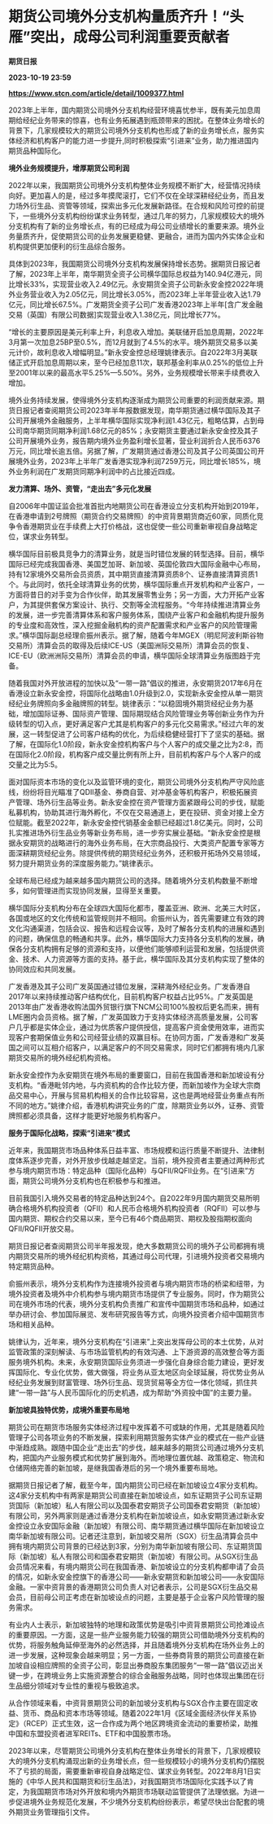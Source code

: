 # 期货公司境外分支机构量质齐升！“头雁”突出，成母公司利润重要贡献者
**期货日报**

**2023-10-19 23:59**

**https://www.stcn.com/article/detail/1009377.html**

2023年上半年，国内期货公司境外分支机构经营环境喜忧参半，既有美元加息周期给经纪业务带来的惊喜，也有业务拓展遇到瓶颈带来的困扰。在整体业务增长的背景下，几家规模较大的期货公司境外分支机构也形成了新的业务增长点，服务实体经济和机构客户的能力进一步提升,同时积极探索“引进来”业务，助力推进国内期货品种国际化。

**境外业务规模提升，增厚期货公司利润**

2022年以来，我国期货公司境外分支机构整体业务规模不断扩大，经营情况持续向好。更加喜人的是，经过多年摸爬滚打，它们不仅在全球深耕经纪业务，而且发力场外衍生品、资管等领域，探索出多元化发展新路径。在合规和风险可控的前提下，一些境外分支机构纷纷谋求业务转型，通过几年的努力，几家规模较大的境外分支机构有了新的业务增长点，有的已经成为母公司业绩增长的重要来源。境外业务量质齐升，促使期货公司的业务发展更稳健、更融合，进而为国内外实体企业和机构提供更加便利的衍生品综合服务。

具体到2023年，我国期货公司境外分支机构发展保持增长态势。据期货日报记者了解，2023年上半年，南华期货全资子公司横华国际总权益为140.94亿港元，同比增长33%，实现营业收入2.49亿元。永安期货全资子公司新永安金控2022年境外业务营业收入为2.05亿元，同比增长3.05%，而2023年上半年营业收入达1.79亿元，同比增长67.5%。广发期货全资子公司广发香港2023年上半年\[含广发金融交易（英国）有限公司数据\]实现营业收入1.38亿元，同比增长77%。

“增长的主要原因是美元利率上升，利息收入增加。美联储开启加息周期，2022年3月第一次加息25BP至0.5%，而12月就到了4.5%的水平。境外期货交易多以美元计价，故利息收入增幅明显。”新永安金控总经理姚律表示。自2022年3月美联储正式开启加息周期以来，至今已经加息11次，联邦基金利率从0.25%的低位上升至2001年以来的最高水平5.25%—5.50%。另外，业务规模增长带来手续费收入增加。

境外业务持续发展，使得境外分支机构逐渐成为期货公司重要的利润贡献来源。期货日报记者查阅期货公司2023年半年报数据发现，南华期货通过横华国际及其子公司开展境外金融服务，上半年横华国际实现净利润1.43亿元，粗略估算，占到母公司南华期货同期净利润1.68亿元的85%；永安期货主要通过新永安金控及其子公司开展境外业务，报告期内境外业务盈利增长显著，营业利润折合人民币6376万元，同比增长逾五倍。另据了解，广发期货通过香港公司及其子公司英国公司开展境外业务，2023年上半年广发香港实现净利润7259万元，同比增长185%，境外业务利润在广发期货同期净利润中的占比接近四成。

**发力清算、场外、资管，“走出去”多元化发展**

自2006年中国证监会批准首批内地期货公司在香港设立分支机构开始到2019年，在香港申请到2号牌照（期货合约交易牌照）的中资背景期货商近60家，同质化竞争令香港期货业在手续费上大打价格战，这也促使一些公司重新审视自身战略定位，谋求业务转型。

横华国际目前极具竞争力的清算业务，就是当时错位发展的转型选择。目前，横华国际已经完成我国香港、美国芝加哥、新加坡、英国伦敦四大国际金融中心布局，持有12家境外交易所会员资质，其中期货直接清算资质8个、证券直接清算资质1个。与此同时，依托全球清算业务的优势，横华国际重点开发机构和产业客户，一方面将昔日的对手变为合作伙伴，助其发展零售业务；另一方面，大力开拓产业客户，为其提供套保方案设计、执行、交割等全流程服务。“今年持续推进清算业务的发展，进一步完善清算体系和客户服务体系，围绕产业客户和金融机构提升服务的专业度和高效性，深入挖掘金融机构的资产配置需求和产业客户的风险管理需求。”横华国际副总经理俞振州表示。据了解，随着今年MGEX（明尼阿波利斯谷物交易所）清算会员的取得及后续ICE-US（美国洲际交易所）清算会员的恢复、ICE-EU（欧洲洲际交易所）清算会员的申请，横华国际全球清算业务版图趋于完备。

随着我国对外开放进程的加快以及“一带一路”倡议的推进，永安期货2017年6月在香港设立新永安金控，将国际化战略由1.0升级到2.0，实现新永安金控从单一期货经纪业务牌照向多金融牌照的转型。姚律表示：“以稳固境外期货经纪业务为基础，增加国际证券、国际资产管理、国际期现结合风险管理业务等创新业务作为升级转型的切入点，更好满足客户尤其是机构客户的多元化交易需求。”经过六年的发展，这一转型促进了公司客户结构的优化，为后续稳健经营打下了坚实的基础。据了解，在国际化1.0阶段，新永安金控机构客户与个人客户的成交量之比为2∶8，而在国际化2.0阶段，机构客户成交量比例有所上升，目前机构客户与个人客户的成交量之比为5∶5。

面对国际资本市场的变化以及监管环境的变化，期货公司境外分支机构严守风险底线，纷纷将目光瞄准了QDII基金、券商自营、对冲基金等机构客户，积极拓展资产管理、场外衍生品等业务。新永安金控在资产管理方面紧跟母公司的步伐，赋能私募机构，协助其进行海外孵化，不仅在交易通道上，更在投研、资金对接上全方位赋能。截至2022年，新永安金控代销基金金额已经超过1.8亿美元。同时，公司扎实推进场外衍生品业务等新业务布局，进一步夯实展业基础。“新永安金控是根据永安期货的战略进行的海外业务布局，在大宗商品投行、大类资产配置专家等方面深耕期货经纪业务。除提供传统的期货经纪业务外，还积极开拓场外交易领域，努力提升期货业务的深度服务能力。”姚律表示。

全球布局已经成为越来越多国内期货公司的选择。随着境外分支机构数量不断增多，如何管理进而实现协同发展，显得至关重要。

横华国际分支机构分布在全球四大国际化都市，覆盖亚洲、欧洲、北美三大时区，各国或地区的文化传统和监管规则并不相同。俞振州认为，首先需要建立有效的跨文化沟通渠道，包括会议、报告和远程会议等，及时了解各分支机构的进展和遇到的问题，确保信息的畅通和共享。此外，横华国际大力支持各分支机构的发展，确保各分支机构拥有足够的资源和支持，以便他们能够顺利运营和发展，包括提供资金、技术、人力资源等方面的支持。基于此，横华国际及其分支机构实现了整体的协同效应和共同发展。

广发香港及其子公司广发英国通过错位发展，深耕海外经纪业务。广发香港自2017年以来持续推动客户结构优化，目前机构客户权益占比95%。广发英国是2013年由广发香港收购法国外贸银行旗下NCM公司100%股权后更名而来，拥有LME圈内会员资格。据了解，广发英国致力于支持实体经济高质量发展，公司客户几乎都是实体企业，通过为优质客户提供授信，提高客户资金使用效率，进而实现客户套期保值业务和公司经营业绩的双赢目标。在协同方面，广发香港和广发英国之间可以互相介绍客户，以满足客户的不同交易需求，同时它们都拥有境内几家期货交易所的境外经纪机构资格。

新永安金控作为永安期货在境外布局的重要窗口，目前在我国香港和新加坡设有分支机构。“香港毗邻内地，与内资机构的合作比较方便，而新加坡作为全球大宗商品交易中心，开展与贸易机构相关的合作比较容易，这也是两地经营业务重点有所不同的地方。”姚律介绍，香港机构讲究业务的广度，除期货业务以外，证券、资管牌照都必须具备，这样才能更好地服务机构客户。

**服务于国际化战略，探索“引进来”模式**

近年来，我国期货市场品种体系日益丰富、市场规模和运行质量不断提升、法律制度体系逐步完善，对外开放步伐越走越坚定。当前，境外投资者主要通过两种形式参与境内期货市场：特定品种（国际化品种）与QFII/RQFII业务。在“引进来”方面，期货公司境外分支机构也在积极参与和推进。

目前我国引入境外交易者的特定品种达到24个。自2022年9月国内期货交易所明确合格境外机构投资者（QFII）和人民币合格境外机构投资者（RQFII）可以参与国内期货、期权合约交易以来，至今已有46个商品期货、期权及股指期权面向QFII/RQFII开放交易。

期货日报记者查阅期货公司半年报发现，绝大多数期货公司的境外子公司都拥有境内期货交易所的境外经纪机构资格，其通过母公司代理，引进境外投资者交易境内特定期货品种。

俞振州表示，境外分支机构作为连接境外投资者与境内期货市场的桥梁和纽带，为境外投资者及境外中介机构参与境内期货市场提供了专业服务。同时，作为期货公司在境外市场的代表，境外分支机构负责推广和宣传中国期货市场和品种，如通过举办研讨会、参加国际展览、发布研究报告等方式，向境外投资者介绍中国期货市场和相关品种。

姚律认为，近年来，境外分支机构在“引进来”上突出发挥母公司的本土优势，从对监管政策的深刻解读、与市场监管机构的有效沟通、上下游资源的高效整合等方面服务境外机构。未来，永安期货国际业务须进一步强化自身综合能力建设，更好发挥国际化、专业化优势，做大做强，将业务从亚太地区向全球延展，将优势业务从经纪业务发展到财富管理、场外衍生品、现货贸易等全方位一体化领域，抓住共建“一带一路”与人民币国际化的历史机遇，成为帮助“外资投中国”的主要力量。

**新加坡具独特优势，成境外重要布局地**

期货公司在期货市场服务实体经济过程中发挥着不可或缺的作用，尤其是随着风险管理子公司各项业务的不断发展，探索利用期货服务实体产业的模式在一些产业链中渐趋成熟。跟随中国企业“走出去”的步伐，越来越多的期货公司通过境外分支机构，把国内产业服务模式和优势扩展到海外。而地理位置优越、政策稳定、物流和仓储网络完善的新加坡，是继我国香港后的另一个境外重要布局地。

据期货日报记者了解，截至今年，国内期货公司已经在新加坡设立4家分支机构。这4家分支机构中有两家是期货公司直接在新加坡设点，如东证期货子公司东证期货国际（新加坡）私人有限公司以及国泰君安期货子公司国泰君安期货（新加坡）有限公司，另外两家则是通过香港分支机构在新加坡设点，如永安期货通过新永安金控设立永安国际金融（新加坡）有限公司、南华期货通过横华国际在新加坡设立南华新加坡有限公司。记者还注意到，新加坡交易所（SGX）衍生品清算会员中拥有境内期货公司背景的已经达到3家，分别为南华新加坡有限公司、东证期货国际（新加坡）私人有限公司和国泰君安期货（新加坡）有限公司。从SGX衍生品会员情况来看，有境内期货公司在我国香港、新加坡设立的分支机构都申请了会员的情况，如新永安金控旗下的香港公司——新永安期货和新加坡公司——永安国际金融。一家中资背景的香港期货公司负责人对记者表示，公司是SGX衍生品交易会员，目前母公司正考虑在新加坡设点的问题，主要是基于企业客户风险管理的服务需求。

有业内人士表示，新加坡独特的地理和政策优势是吸引中资背景期货公司抢滩设点的重要原因。一方面，这是一些产业服务能力较强的期货公司借助境外分支机构的优势，将服务触角延伸至海外的必然选择，并且随着境外分支机构在场外业务上的进一步发展，这种现象会越来明显；另一方面，一些券商背景的期货公司直接在新加坡自设相应牌照的全资子公司，彰显出券商股东集团服务“一带一路”倡议迈出关键一步，在跨境业务上实施资源整合的综合金融服务战略，同时也体现出集团在衍生品细分领域对专业性的重视与极致追求。

从合作领域来看，中资背景期货公司的新加坡分支机构与SGX合作主要在固定收益、货币、商品和资本市场等领域。随着2022年1月《区域全面经济伙伴关系协定》（RCEP）正式生效，这一合作成为两个地区跨境资金流动的重要桥梁，助推中国和东盟投资者进军REITs、ETF和中国股票市场。

2023年以来，尽管期货公司境外分支机构在整体业务增长的背景下，几家规模较大的境外分支机构涌现出新的业务增长点，但一些规模较小的境外分支机构仍摆脱不了亏损的局面，需要重新审视自身战略定位、谋求业务转型。2022年8月1日实施的《中华人民共和国期货和衍生品法》，对我国期货市场国际化实践予以了肯定，为我国期货市场对外开放和境内外期货市场联动监管提供了法理依据。为进一步促进境外业务规范化发展，不少境外分支机构纷纷表示，希望尽快出台配套的境外期货业务管理指引文件。